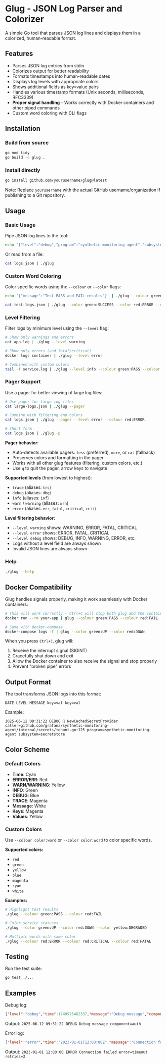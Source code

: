 # Glug - JSON Log Parser and Colorizer

A simple Go tool that parses JSON log lines and displays them in a colorized, human-readable format.

## Features

- Parses JSON log entries from stdin
- Colorizes output for better readability
- Formats timestamps into human-readable dates
- Displays log levels with appropriate colors
- Shows additional fields as key=value pairs
- Handles various timestamp formats (Unix seconds, milliseconds, RFC3339)
- **Proper signal handling** - Works correctly with Docker containers and other piped commands
- Custom word coloring with CLI flags

## Installation

### Build from source

```bash
go mod tidy
go build -o glug .
```

### Install directly

```bash
go install github.com/yourusername/glug@latest
```

Note: Replace `yourusername` with the actual GitHub username/organization if publishing to a Git repository.

## Usage

### Basic Usage

Pipe JSON log lines to the tool:

```bash
echo '{"level":"debug","program":"synthetic-monitoring-agent","subsystem":"secretstore","time":1749975482337,"caller":"github.com/grafana/synthetic-monitoring-agent/internal/secrets/tenant.go:125","message":"🐛 NewCachedSecretProvider"}' | ./glug
```

Or read from a file:

```bash
cat logs.json | ./glug
```

### Custom Word Coloring

Color specific words using the `--colour` or `--color` flags:

```bash
echo '{"message":"Test PASS and FAIL results"}' | ./glug --colour green:PASS --colour red:FAIL
```

```bash
cat test-logs.json | ./glug --color green:SUCCESS --color red:ERROR --color yellow:WARNING
```

### Level Filtering

Filter logs by minimum level using the `--level` flag:

```bash
# Show only warnings and errors
cat app.log | ./glug --level warning

# Show only errors (and fatal/critical)
docker logs container | ./glug --level error

# Combined with custom colors
tail -f service.log | ./glug --level info --colour green:PASS --colour red:FAIL
```

### Pager Support

Use a pager for better viewing of large log files:

```bash
# Use pager for large log files
cat large-logs.json | ./glug --pager

# Combine with filtering and colors
cat logs.json | ./glug --pager --level error --colour red:ERROR

# Short form
cat logs.json | ./glug -p
```

**Pager behavior:**
- Auto-detects available pagers: `less` (preferred), `more`, or `cat` (fallback)
- Preserves colors and formatting in the pager
- Works with all other glug features (filtering, custom colors, etc.)
- Use `q` to quit the pager, arrow keys to navigate

**Supported levels** (from lowest to highest):
- `trace` (aliases: `trc`)
- `debug` (aliases: `dbg`)
- `info` (aliases: `inf`)
- `warn` / `warning` (aliases: `wrn`)
- `error` (aliases: `err`, `fatal`, `critical`, `crit`)

**Level filtering behavior:**
- `--level warning` shows: WARNING, ERROR, FATAL, CRITICAL
- `--level error` shows: ERROR, FATAL, CRITICAL  
- `--level debug` shows: DEBUG, INFO, WARNING, ERROR, etc.
- Logs without a level field are always shown
- Invalid JSON lines are always shown

### Help

```bash
./glug --help
```

## Docker Compatibility

Glug handles signals properly, making it work seamlessly with Docker containers:

```bash
# This will work correctly - Ctrl+C will stop both glug and the container
docker run --rm your-app | glug --colour green:PASS --colour red:FAIL

# Same with docker-compose
docker-compose logs -f | glug --color green:UP --color red:DOWN
```

When you press `Ctrl+C`, glug will:
1. Receive the interrupt signal (SIGINT)
2. Gracefully shut down and exit
3. Allow the Docker container to also receive the signal and stop properly
4. Prevent "broken pipe" errors

## Output Format

The tool transforms JSON logs into this format:
```
DATE LEVEL MESSAGE key=val key=val
```

Example:
```
2025-06-12 09:31:22 DEBUG 🐛 NewCachedSecretProvider caller=github.com/grafana/synthetic-monitoring-agent/internal/secrets/tenant.go:125 program=synthetic-monitoring-agent subsystem=secretstore
```

## Color Scheme

### Default Colors

- **Time**: Cyan
- **ERROR/ERR**: Red
- **WARN/WARNING**: Yellow  
- **INFO**: Green
- **DEBUG**: Blue
- **TRACE**: Magenta
- **Message**: White
- **Keys**: Magenta
- **Values**: Yellow

### Custom Colors

Use `--colour color:word` or `--color color:word` to color specific words.

**Supported colors:**
- `red`
- `green` 
- `yellow`
- `blue`
- `magenta`
- `cyan`
- `white`

**Examples:**
```bash
# Highlight test results
./glug --colour green:PASS --colour red:FAIL

# Color service statuses  
./glug --color green:UP --color red:DOWN --color yellow:DEGRADED

# Multiple words with same color
./glug --colour red:ERROR --colour red:CRITICAL --colour red:FATAL
```

## Testing

Run the test suite:

```bash
go test ./...
```

## Examples

Debug log:
```json
{"level":"debug","time":1749975482337,"message":"Debug message","component":"auth"}
```
Output: `2025-06-12 09:31:22 DEBUG Debug message component=auth`

Error log:
```json
{"level":"error","time":"2023-01-01T12:00:00Z","message":"Connection failed","error":"timeout","retries":3}
```
Output: `2023-01-01 12:00:00 ERROR Connection failed error=timeout retries=3` 